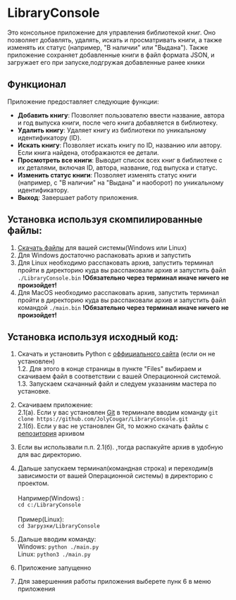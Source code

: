 # LibraryConsole

Это консольное приложение для управления библиотекой книг.
Оно позволяет добавлять, удалять, искать и просматривать книги,
а также изменять их статус (например, "В наличии" или "Выдана").
Также приложение сохраняет добавленные книги в файл формата JSON,
и загружает его при запуске,подгружая добавленные ранее кники<br>

## Функционал

Приложение предоставляет следующие функции:

- **Добавить книгу**: Позволяет пользователю ввести название, автора и год выпуска книги, после чего книга добавляется в библиотеку.
- **Удалить книгу**: Удаляет книгу из библиотеки по уникальному идентификатору (ID).
- **Искать книгу**: Позволяет искать книгу по ID, названию или автору. Если книга найдена, отображаются ее детали.
- **Просмотреть все книги**: Выводит список всех книг в библиотеке с их деталями, включая ID, автора, название, год выпуска и статус.
- **Изменить статус книги**: Позволяет изменять статус книги (например, с "В наличии" на "Выдана" и наоборот) по уникальному идентификатору.
- **Выход**: Завершает работу приложения.


## Установка используя скомпилированные файлы:
1. [Скачать файлы](https://github.com/JolyCougar/LibraryConsole/releases/tag/pre_release) для вашей системы(Windows или Linux)
2. Для Windows достаточно распаковать архив и запустить
3. Для Linux необходимо расспаковать архив, запустить терминал пройти в директорию куда вы расспаковали архив и запустить файл `./LibraryConsole.bin` **!Обязательно через терминал иначе ничего не произойдет!**
4. Для MacOS необходимо расспаковать архив, запустить терминал пройти в директорию куда вы расспаковали архив и запустить файл командой `./main.bin` **!Обязательно через терминал иначе ничего не произойдет!**

## Установка используя исходный код:
1. Скачать и установить Python с [оффициального сайта](https://www.python.org/downloads/release/python-3122/) (если он не установлен)<br>
  1.2. Для этого в конце страницы в пункте "Files" выбираем и скачиваем файл в соответствии с вашей Операционной системой.<br>
  1.3. Запускаем скачанный файл и следуем указаниям мастера по установке.<br>
2. Скачиваем приложение:<br>
  2.1(а). Если у вас установлен [Git](https://git-scm.com/downloads) в терминале вводим команду `git clone https://github.com/JolyCougar/LibraryConsole.git`<br>
  2.1(б). Если у вас не установлен Git, то можно скачать файлы с [репозитория](https://github.com/JolyCougar/LibraryConsole/archive/refs/heads/main.zip) архивом<br>
3. Если вы использвали п.п. 2.1(б). ,тогда распакуйте архив в удобную для вас директорию.<br>
4. Дальше запускаем терминал(командная строка) и переходим(в зависимости от вашей Операционной системы) в директорию с проектом.<br>
   <br>Например(Windows) :<br>
   `
   cd c:/LibraryConsole
   `<br>
   <br>Пример(Linux):<br>
   `
   cd Загрузки/LibraryConsole
   `<br>
   
5. Дальше вводим команду:<br>
   Windows: `python ./main.py`<br>
   Linux: `python3 ./main.py`<br>
6. Приложение запущенно<br>
7. Для завершенния работы приложения выберете пунк 6 в меню приложения
